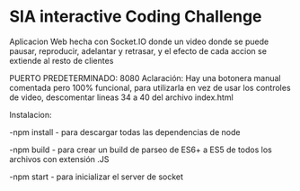 ﻿# SIA interactive Coding Challenge

Aplicacion Web hecha con Socket.IO donde un  video donde se puede pausar, reproducir, adelantar y retrasar, y el efecto de cada accion se extiende al resto de clientes

PUERTO PREDETERMINADO: 8080 
Aclaración:
Hay una botonera manual comentada pero 100% funcional, para utilizarla en vez de usar los controles de video, descomentar lineas 34 a 40 del archivo index.html

Instalacion: 


-npm install - para descargar todas las dependencias de node 


-npm build - para crear un build de parseo de ES6+ a ES5 de todos los archivos con extensión .JS


-npm start - para inicializar el server de socket 



